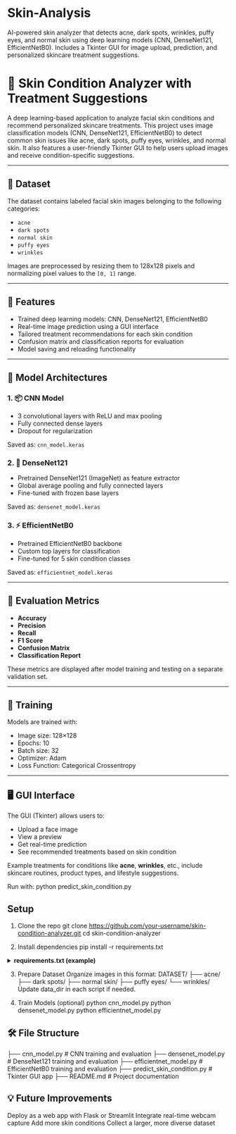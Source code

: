 # Skin-Analysis
AI-powered skin analyzer that detects acne, dark spots, wrinkles, puffy eyes, and normal skin using deep learning models (CNN, DenseNet121, EfficientNetB0). Includes a Tkinter GUI for image upload, prediction, and personalized skincare treatment suggestions.

# 🧴 Skin Condition Analyzer with Treatment Suggestions

A deep learning-based application to analyze facial skin conditions and recommend personalized skincare treatments. This project uses image classification models (CNN, DenseNet121, EfficientNetB0) to detect common skin issues like acne, dark spots, puffy eyes, wrinkles, and normal skin. It also features a user-friendly Tkinter GUI to help users upload images and receive condition-specific suggestions.

---

## 📁 Dataset

The dataset contains labeled facial skin images belonging to the following categories:

- `acne`
- `dark spots`
- `normal skin`
- `puffy eyes`
- `wrinkles`

Images are preprocessed by resizing them to 128x128 pixels and normalizing pixel values to the `[0, 1]` range.

---

## 📌 Features

- Trained deep learning models: CNN, DenseNet121, EfficientNetB0
- Real-time image prediction using a GUI interface
- Tailored treatment recommendations for each skin condition
- Confusion matrix and classification reports for evaluation
- Model saving and reloading functionality

---

## 🧠 Model Architectures

### 1. 📦 CNN Model
- 3 convolutional layers with ReLU and max pooling
- Fully connected dense layers
- Dropout for regularization

Saved as: `cnn_model.keras`

### 2. 🌿 DenseNet121
- Pretrained DenseNet121 (ImageNet) as feature extractor
- Global average pooling and fully connected layers
- Fine-tuned with frozen base layers

Saved as: `densenet_model.keras`

### 3. ⚡ EfficientNetB0
- Pretrained EfficientNetB0 backbone
- Custom top layers for classification
- Fine-tuned for 5 skin condition classes

Saved as: `efficientnet_model.keras`

---

## 🎯 Evaluation Metrics

- **Accuracy**
- **Precision**
- **Recall**
- **F1 Score**
- **Confusion Matrix**
- **Classification Report**

These metrics are displayed after model training and testing on a separate validation set.

---

## 🧪 Training

Models are trained with:

- Image size: 128×128
- Epochs: 10
- Batch size: 32
- Optimizer: Adam
- Loss Function: Categorical Crossentropy

---

## 🖥️ GUI Interface

The GUI (Tkinter) allows users to:
- Upload a face image
- View a preview
- Get real-time prediction
- See recommended treatments based on skin condition

Example treatments for conditions like **acne**, **wrinkles**, etc., include skincare routines, product types, and lifestyle suggestions.

Run with:
python predict_skin_condition.py

## Setup

1. Clone the repo
git clone https://github.com/your-username/skin-condition-analyzer.git
cd skin-condition-analyzer

2. Install dependencies
pip install -r requirements.txt
<details> <summary><strong>requirements.txt (example)</strong></summary>
tensorflow
opencv-python
numpy
matplotlib
seaborn
pillow
scikit-learn
</details>

3. Prepare Dataset
Organize images in this format:
DATASET/
├── acne/
├── dark spots/
├── normal skin/
├── puffy eyes/
└── wrinkles/
Update data_dir in each script if needed.

4. Train Models (optional)
python cnn_model.py
python densenet_model.py
python efficientnet_model.py

## 🛠 File Structure

├── cnn_model.py              # CNN training and evaluation
├── densenet_model.py         # DenseNet121 training and evaluation
├── efficientnet_model.py     # EfficientNetB0 training and evaluation
├── predict_skin_condition.py # Tkinter GUI app
├── README.md                 # Project documentation

## 💡 Future Improvements

Deploy as a web app with Flask or Streamlit
Integrate real-time webcam capture
Add more skin conditions
Collect a larger, more diverse dataset
